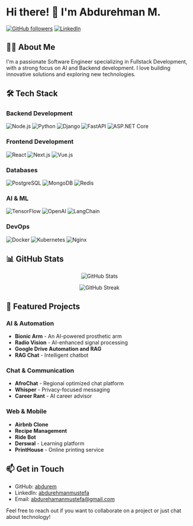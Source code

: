 # Hi there! 👋 I'm Abdurehman M.

[![GitHub followers](https://img.shields.io/github/followers/abdurem?label=Follow&style=social)](https://github.com/abdurem)
[![LinkedIn](https://img.shields.io/badge/-LinkedIn-blue?style=flat-square&logo=Linkedin&logoColor=white&link=https://www.linkedin.com/in/abdurehmanmustefa/)](https://www.linkedin.com/in/abdurehmanmustefa/)

## 👨‍💻 About Me

I'm a passionate Software Engineer specializing in Fullstack Development, with a strong focus on AI and Backend development. I love building innovative solutions and exploring new technologies.

## 🛠️ Tech Stack

### Backend Development
![Node.js](https://img.shields.io/badge/-Node.js-339933?style=flat-square&logo=Node.js&logoColor=white)
![Python](https://img.shields.io/badge/-Python-3776AB?style=flat-square&logo=Python&logoColor=white)
![Django](https://img.shields.io/badge/-Django-092E20?style=flat-square&logo=Django&logoColor=white)
![FastAPI](https://img.shields.io/badge/-FastAPI-009688?style=flat-square&logo=FastAPI&logoColor=white)
![ASP.NET Core](https://img.shields.io/badge/-ASP.NET%20Core-512BD4?style=flat-square&logo=.net&logoColor=white)

### Frontend Development
![React](https://img.shields.io/badge/-React-61DAFB?style=flat-square&logo=react&logoColor=black)
![Next.js](https://img.shields.io/badge/-Next.js-000000?style=flat-square&logo=next.js&logoColor=white)
![Vue.js](https://img.shields.io/badge/-Vue.js-4FC08D?style=flat-square&logo=vue.js&logoColor=white)

### Databases
![PostgreSQL](https://img.shields.io/badge/-PostgreSQL-336791?style=flat-square&logo=postgresql&logoColor=white)
![MongoDB](https://img.shields.io/badge/-MongoDB-47A248?style=flat-square&logo=mongodb&logoColor=white)
![Redis](https://img.shields.io/badge/-Redis-DC382D?style=flat-square&logo=redis&logoColor=white)

### AI & ML
![TensorFlow](https://img.shields.io/badge/-TensorFlow-FF6F00?style=flat-square&logo=tensorflow&logoColor=white)
![OpenAI](https://img.shields.io/badge/-OpenAI-412991?style=flat-square&logo=openai&logoColor=white)
![LangChain](https://img.shields.io/badge/-LangChain-121212?style=flat-square&logo=chainlink&logoColor=white)

### DevOps
![Docker](https://img.shields.io/badge/-Docker-2496ED?style=flat-square&logo=docker&logoColor=white)
![Kubernetes](https://img.shields.io/badge/-Kubernetes-326CE5?style=flat-square&logo=kubernetes&logoColor=white)
![Nginx](https://img.shields.io/badge/-Nginx-009639?style=flat-square&logo=nginx&logoColor=white)

## 📊 GitHub Stats

<p align="center">
  <img src="https://github-readme-stats.vercel.app/api?username=abdurem&show_icons=true&theme=dark" alt="GitHub Stats" />
</p>

<p align="center">
  <img src="https://github-readme-streak-stats.herokuapp.com/?user=abdurem&theme=dark" alt="GitHub Streak" />
</p>

## 🚀 Featured Projects

### AI & Automation
- **Bionic Arm** - An AI-powered prosthetic arm
- **Radio Vision** - AI-enhanced signal processing
- **Google Drive Automation and RAG**
- **RAG Chat** - Intelligent chatbot

### Chat & Communication
- **AfroChat** - Regional optimized chat platform
- **Whisper** - Privacy-focused messaging
- **Career Rant** - AI career advisor

### Web & Mobile
- **Airbnb Clone**
- **Recipe Management**
- **Ride Bot**
- **Derswal** - Learning platform
- **PrintHouse** - Online printing service

## 📫 Get in Touch

- GitHub: [abdurem](https://github.com/abdurem)
- LinkedIn: [abdurehmanmustefa](https://www.linkedin.com/in/abdurehmanmustefa/)
- Email: abdurehamanmustefa@gmail.com

Feel free to reach out if you want to collaborate on a project or just chat about technology!
